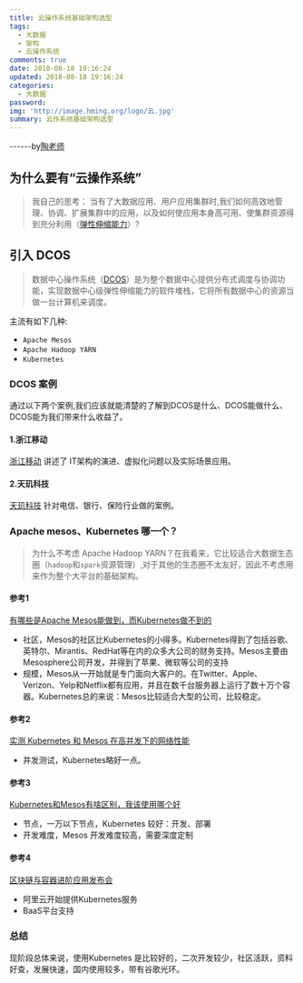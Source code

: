 ```yaml
---
title: 云操作系统基础架构选型
tags:
  - 大数据
  - 架构
  - 云操作系统
comments: true
date: 2018-08-18 19:16:24
updated: 2018-08-18 19:16:24
categories: 
  - 大数据
password:
img: 'http://image.hming.org/logo/云.jpg'
summary: 云作系统基础架构选型
---
```

------by[陶老师](https://immno.github.io/)

## 为什么要有“云操作系统”

> 我自己的思考： 当有了大数据应用、用户应用集群时,我们如何高效地管理、协调、扩展集群中的应用，以及如何使应用本身高可用、使集群资源得到充分利用（[弹性伸缩能力](https://blog.csdn.net/tengxy_cloud/article/details/51453273)）?

## 引入 DCOS

> 数据中心操作系统（[DCOS](https://baike.baidu.com/item/DCOS/19831056)）是为整个数据中心提供分布式调度与协调功能，实现数据中心级弹性伸缩能力的软件堆栈，它将所有数据中心的资源当做一台计算机来调度。

主流有如下几种:
- `Apache Mesos`
- `Apache Hadoop YARN`
- `Kubernetes`

### DCOS 案例

通过以下两个案例,我们应该就能清楚的了解到DCOS是什么、DCOS能做什么、DCOS能为我们带来什么收益了。

#### 1.浙江移动

[浙江移动](https://wenku.baidu.com/view/62edb1e5f80f76c66137ee06eff9aef8941e481f.html) 讲述了 IT架构的演进、虚拟化问题以及实际场景应用。
#### 2.天玑科技
[天玑科技](http://www.dnt.com.cn/detail/77/307.html) 针对电信、银行、保险行业做的案例。

### Apache mesos、Kubernetes 哪一个？

> 为什么不考虑 Apache Hadoop YARN？在我看来，它比较适合大数据生态圈（`hadoop`和`spark`资源管理）,对于其他的生态圈不太友好，因此不考虑用来作为整个大平台的基础架构。

#### 参考1
[有哪些是Apache Mesos能做到，而Kubernetes做不到的](https://blog.csdn.net/dev_csdn/article/details/78830912)
- 社区，Mesos的社区比Kubernetes的小得多。Kubernetes得到了包括谷歌、英特尔、Mirantis、RedHat等在内的众多大公司的财务支持。Mesos主要由Mesosphere公司开发，并得到了苹果、微软等公司的支持
- 规模，Mesos从一开始就是专门面向大客户的。在Twitter、Apple、Verizon、Yelp和Netflix都有应用，并且在数千台服务器上运行了数十万个容器。Kubernetes总的来说：Mesos比较适合大型的公司，比较稳定。

#### 参考2

[ 实测 Kubernetes 和 Mesos 在高并发下的网络性能](https://ruby-china.org/topics/29652?locale=en)

- 并发测试，Kubernetes略好一点。

#### 参考3

[Kubernetes和Mesos有啥区别，我该使用哪个好](https://www.zhihu.com/question/53751176)
- 节点，一万以下节点，Kubernetes 较好：开发、部署
- 开发难度，Mesos 开发难度较高，需要深度定制

#### 参考4

[区块链与容器进阶应用发布会 ](https://promotion.aliyun.com/ntms/act/blockchainshow.html?spm=5176.8142029.1139928.7.e9396d3evJ9rLq)

- 阿里云开始提供Kubernetes服务
- BaaS平台支持

### 总结

现阶段总体来说，使用Kubernetes 是比较好的，二次开发较少，社区活跃，资料好查，发展快速，国内使用较多，带有谷歌光环。
